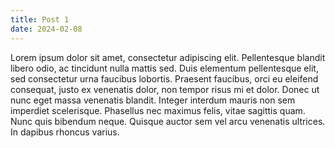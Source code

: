 ```yaml
---
title: Post 1
date: 2024-02-08
---
```

Lorem ipsum dolor sit amet, consectetur adipiscing elit. Pellentesque blandit libero odio, ac tincidunt nulla mattis sed. Duis elementum pellentesque elit, sed consectetur urna faucibus lobortis. Praesent faucibus, orci eu eleifend consequat, justo ex venenatis dolor, non tempor risus mi et dolor. Donec ut nunc eget massa venenatis blandit. Integer interdum mauris non sem imperdiet scelerisque. Phasellus nec maximus felis, vitae sagittis quam. Nunc quis bibendum neque. Quisque auctor sem vel arcu venenatis ultrices. In dapibus rhoncus varius.